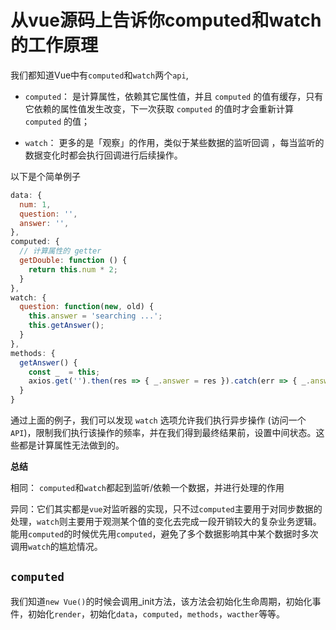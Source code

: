 # 从vue源码上告诉你computed和watch的工作原理

我们都知道Vue中有`computed`和`watch`两个`api`,

- `computed`： 是计算属性，依赖其它属性值，并且 `computed` 的值有缓存，只有它依赖的属性值发生改变，下一次获取 `computed` 的值时才会重新计算 `computed` 的值；

- `watch`： 更多的是「观察」的作用，类似于某些数据的监听回调 ，每当监听的数据变化时都会执行回调进行后续操作。

以下是个简单例子

```js
data: {
  num: 1,
  question: '',
  answer: '',
},
computed: {
  // 计算属性的 getter
  getDouble: function () {
    return this.num * 2;
  }
},
watch: {
  question: function(new, old) {
    this.answer = 'searching ...';
    this.getAnswer();
  }
},
methods: {
  getAnswer() {
    const _  = this;
    axios.get('').then(res => { _.answer = res }).catch(err => { _.answer = "error"})    
  }
}
```

通过上面的例子，我们可以发现 `watch` 选项允许我们执行异步操作 (访问一个 `API`)，限制我们执行该操作的频率，并在我们得到最终结果前，设置中间状态。这些都是计算属性无法做到的。


**总结**

相同： `computed`和`watch`都起到监听/依赖一个数据，并进行处理的作用

异同：它们其实都是`vue`对监听器的实现，只不过`computed`主要用于对同步数据的处理，`watch`则主要用于观测某个值的变化去完成一段开销较大的复杂业务逻辑。能用`computed`的时候优先用`computed`，避免了多个数据影响其中某个数据时多次调用`watch`的尴尬情况。


## `computed`

我们知道`new Vue()`的时候会调用_init方法，该方法会初始化生命周期，初始化事件，初始化`render`，初始化`data`，`computed`，`methods`，`wacther`等等。

